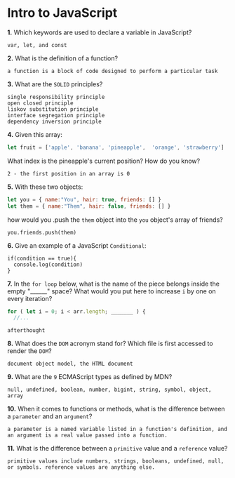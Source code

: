 # Intro to JavaScript

**1.** Which keywords are used to declare a variable in JavaScript?
<!-- enter you answer in the space below -->
```
var, let, and const
```
**2.** What is the definition of a function?
<!-- enter you answer in the space below -->
```
a function is a block of code designed to perform a particular task
```
**3.** What are the `SOLID` principles?
<!-- enter you answer in the space below -->
```
single responsibility principle
open closed principle
liskov substitution principle
interface segregation principle
dependency inversion principle
```
**4.** Given this array: 
```js
let fruit = ['apple', 'banana', 'pineapple',  'orange', 'strawberry']
``` 
What index is the pineapple's current position? How do you know?
<!-- enter you answer in the space below -->
```
2 - the first position in an array is 0
```
**5.** With these two objects: 
```js
let you = { name:"You", hair: true, friends: [] }
let them = { name:"Them", hair: false, friends: [] }
```
how would you .push the `them` object into the `you` object's array of friends?
<!-- enter you answer in the space below -->
```
you.friends.push(them)
```

**6.** Give an example of a JavaScript `Conditional`:
<!-- enter you answer in the space below -->
```
if(condition == true){
  console.log(condition)
}
```
**7.** In the `for loop` below, what is the name of the piece belongs inside the empty "______" space? What would you put here to increase `i` by one on every iteration?
```js
for ( let i = 0; i < arr.length; _______ ) {
  //...
```
<!-- enter you answer in the space below -->
```
afterthought
```
**8.** What does the `DOM` acronym stand for? Which file is first accessed to render the `DOM`?
<!-- enter you answer in the space below -->
```
document object model, the HTML document
```

**9.** What are the `9` ECMAScript types as defined by MDN?
<!-- enter you answer in the space below -->
```
null, undefined, boolean, number, bigint, string, symbol, object, array
```
**10.** When it comes to functions or methods, what is the difference between a `parameter` and an `argument`?
<!-- enter you answer in the space below -->
```
a parameter is a named variable listed in a function's definition, and an argument is a real value passed into a function.
```
**11.** What is the difference between a `primitive` value and a `reference` value?
<!-- enter you answer in the space below -->
```
primitive values include numbers, strings, booleans, undefined, null, or symbols. reference values are anything else.
```